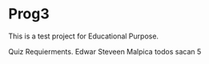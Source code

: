 # Prog3
 
 This is a test project for Educational Purpose.

Quiz Requierments.
Edwar Steveen Malpica
todos sacan 5